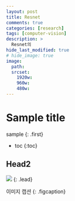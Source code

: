```yaml
---
layout: post
title: Resnet
comments: true
categories: [research]
tags: [computer-vision]
description: >
  Resnet의 
hide_last_modified: true
# hide_image: true
image: 
  path: 
  srcset: 
    1920w: 
    960w: 
    480w: 
---
```


# Sample title

sample
{: .first} 

* toc
{:toc}

## Head2

![](https://upload.wikimedia.org/wikipedia/commons/thumb/6/67/Wikipedia-logo-v2-ko.svg/1200px-Wikipedia-logo-v2-ko.svg.png)
{: .lead}

이미지 캡션
{: .figcaption}
